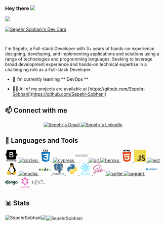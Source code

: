 ### Hey there <img src="https://media.giphy.com/media/hvRJCLFzcasrR4ia7z/giphy.gif" width="25px">

![](https://komarev.com/ghpvc/?username=Sepehr-Sobhani&color=yellowgreen)

<p>
<a href="https://app.daily.dev/sepehrsobhani">
  <img src="https://api.daily.dev/devcards/3aea007326df45eb97ca1c62d9330fef.png?r=7r4" width="400" alt="Sepehr Sobhani's Dev Card"/>
</a>  
</p>

<br />

I'm Sepehr, a Full-stack Developer with 3+ years of hands-on experience designing, developing, and implementing applications and solutions using a range of technologies and programming languages. Seeking to leverage broad development experience and hands-on technical expertise in a challenging role as a Full-stack Developer.


- 🌱 I’m currently learning ** DevOps **

- 👨‍💻 All of my projects are available at [https://github.com/Sepehr-Sobhani](https://github.com/Sepehr-Sobhani)
<!---
- 📄 Know about my experiences [Resume](https://resume.creddle.io/resume/389khgd0r6s) or [Portfolio](https://sepehr-sobhani.herokuapp.com/)
-->

📫 Connect with me
---
<div align="center" dir="auto">
    <a href="mailto:sobhani.sepehr@gmail.com">
        <img src="https://camo.githubusercontent.com/a6ed33b08559b895ae058aa38af75c0663debfe70d7668b70407c9d4e26c1bbf/68747470733a2f2f696d672e736869656c64732e696f2f62616467652f2d476d61696c2d4541343333353f7374796c653d666f722d7468652d6261646765266c6f676f3d476d61696c266c6f676f436f6c6f723d7768697465" alt="Sepehr's Gmail" data-canonical-src="https://img.shields.io/badge/-Gmail-EA4335?style=for-the-badge&amp;logo=Gmail&amp;logoColor=white" style="max-width: 100%;">
    </a>
    <a href="https://www.linkedin.com/in/sepehr-sobhani/" rel="nofollow">
        <img src="https://camo.githubusercontent.com/e4ef3b1348f6ebccab6653d23630c12446ee790f59003e0bdcaf31f7e8b34c42/68747470733a2f2f696d672e736869656c64732e696f2f62616467652f4c696e6b6564496e2d3041363643323f7374796c653d666f722d7468652d6261646765266c6f676f3d6c696e6b6564696e266c6f676f436f6c6f723d7768697465" alt="Sepehr's LinkedIn" data-canonical-src="https://img.shields.io/badge/LinkedIn-0A66C2?style=for-the-badge&amp;logo=linkedin&amp;logoColor=white" style="max-width: 100%;">
    </a>
</div>

🧰 Languages and Tools
---
<p align="left"> <a href="https://getbootstrap.com" target="_blank"> <img src="https://raw.githubusercontent.com/devicons/devicon/master/icons/bootstrap/bootstrap-plain-wordmark.svg" alt="bootstrap" width="40" height="40"/> </a> <a href="https://circleci.com" target="_blank"> <img src="https://www.vectorlogo.zone/logos/circleci/circleci-icon.svg" alt="circleci" width="40" height="40"/> </a> <a href="https://www.w3schools.com/css/" target="_blank"> <img src="https://raw.githubusercontent.com/devicons/devicon/master/icons/css3/css3-original-wordmark.svg" alt="css3" width="40" height="40"/> </a> <a href="https://www.cypress.io" target="_blank"> <img src="https://raw.githubusercontent.com/simple-icons/simple-icons/6e46ec1fc23b60c8fd0d2f2ff46db82e16dbd75f/icons/cypress.svg" alt="cypress" width="40" height="40"/> </a> <a href="https://expressjs.com" target="_blank"> <img src="https://raw.githubusercontent.com/devicons/devicon/master/icons/express/express-original-wordmark.svg" alt="express" width="40" height="40"/><a href="https://git-scm.com/" target="_blank"> <img src="https://www.vectorlogo.zone/logos/git-scm/git-scm-icon.svg" alt="git" width="40" height="40"/> </a> <a href="https://heroku.com" target="_blank"> <img src="https://www.vectorlogo.zone/logos/heroku/heroku-icon.svg" alt="heroku" width="40" height="40"/> </a> <a href="https://www.w3.org/html/" target="_blank"> <img src="https://raw.githubusercontent.com/devicons/devicon/master/icons/html5/html5-original-wordmark.svg" alt="html5" width="40" height="40"/> </a> <a href="https://developer.mozilla.org/en-US/docs/Web/JavaScript" target="_blank"> <img src="https://raw.githubusercontent.com/devicons/devicon/master/icons/javascript/javascript-original.svg" alt="javascript" width="40" height="40"/> </a> <a href="https://jestjs.io" target="_blank"> <img src="https://www.vectorlogo.zone/logos/jestjsio/jestjsio-icon.svg" alt="jest" width="40" height="40"/> </a> <a href="https://www.linux.org/" target="_blank"> <img src="https://raw.githubusercontent.com/devicons/devicon/master/icons/linux/linux-original.svg" alt="linux" width="40" height="40"/> </a> <a href="https://mochajs.org" target="_blank"> <img src="https://www.vectorlogo.zone/logos/mochajs/mochajs-icon.svg" alt="mocha" width="40" height="40"/> </a> <a href="https://nodejs.org" target="_blank"> <img src="https://raw.githubusercontent.com/devicons/devicon/master/icons/nodejs/nodejs-original-wordmark.svg" alt="nodejs" width="40" height="40"/> </a> <a href="https://www.postgresql.org" target="_blank"> <img src="https://raw.githubusercontent.com/devicons/devicon/master/icons/postgresql/postgresql-original-wordmark.svg" alt="postgresql" width="40" height="40"/> </a> <a href="https://www.python.org" target="_blank"> <img src="https://raw.githubusercontent.com/devicons/devicon/master/icons/python/python-original.svg" alt="python" width="40" height="40"/> </a><a href="https://reactjs.org/" target="_blank"> <img src="https://raw.githubusercontent.com/devicons/devicon/master/icons/react/react-original-wordmark.svg" alt="react" width="40" height="40"/> </a> <a href="https://sass-lang.com" target="_blank"> <img src="https://raw.githubusercontent.com/devicons/devicon/master/icons/sass/sass-original.svg" alt="sass" width="40" height="40"/> </a> <a href="https://www.sqlite.org/" target="_blank"> <img src="https://www.vectorlogo.zone/logos/sqlite/sqlite-icon.svg" alt="sqlite" width="40" height="40"/> </a> <a href="https://www.vagrantup.com/" target="_blank"> <img src="https://www.vectorlogo.zone/logos/vagrantup/vagrantup-icon.svg" alt="vagrant" width="40" height="40"/> </a> <a href="https://webpack.js.org" target="_blank"> <img src="https://raw.githubusercontent.com/devicons/devicon/d00d0969292a6569d45b06d3f350f463a0107b0d/icons/webpack/webpack-original-wordmark.svg" alt="webpack" width="40" height="40"/> </a> <a href="https://www.djangoproject.com/" target="_blank"> <img src="https://github.com/devicons/devicon/blob/master/icons/django/django-plain-wordmark.svg" alt="django" width="40" height="40"/> </a><a href="https://graphql.org/" target="_blank"> <img src="https://github.com/devicons/devicon/blob/master/icons/graphql/graphql-plain-wordmark.svg" alt="graphql" width="40" height="40"/> </a><a href="https://nextjs.org/" target="_blank"> <img src="https://github.com/devicons/devicon/blob/master/icons/nextjs/nextjs-original-wordmark.svg" alt="nextjs" width="40" height="40"/> </a></p>

📊 Stats
---
<p><img align="left" src="https://github-readme-stats.vercel.app/api?username=Sepehr-Sobhani&show_icons=true&locale=en&theme=gruvbox" alt="SepehrSobhani" /><img src="https://github-readme-streak-stats.herokuapp.com/?user=Sepehr-Sobhani&theme=gruvbox" /><img src="https://github-readme-stats.vercel.app/api/top-langs?username=Sepehr-Sobhani&show_icons=true&locale=en&layout=compact&theme=gruvbox" alt="SepehrSobhani" /></p>

